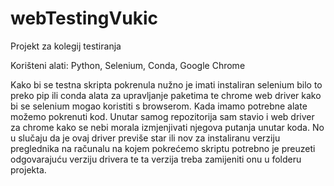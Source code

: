 # webTestingVukic
Projekt za kolegij testiranja

Korišteni alati: Python, Selenium, Conda, Google Chrome

Kako bi se testna skripta pokrenula nužno je imati instaliran selenium bilo to preko pip ili conda alata za upravljanje paketima te chrome web driver kako bi se selenium mogao koristiti s browserom. Kada imamo potrebne alate možemo pokrenuti kod. Unutar samog repozitorija sam stavio i web driver za chrome kako se nebi morala izmjenjivati njegova putanja unutar koda. No u slučaju da je ovaj driver previše star ili nov za instaliranu verziju preglednika na računalu na kojem pokrećemo skriptu potrebno je preuzeti odgovarajuću verziju drivera te ta verzija treba zamijeniti onu u folderu projekta.
